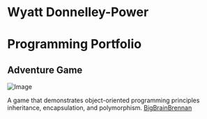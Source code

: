 # Wyatt Donnelley-Power
# Programming Portfolio 

## Adventure Game
![Image](https://s3.amazonaws.com/ganbreederpublic/hires/3ddf8c0c315965ba.jpeg)

A game that demonstrates object-oriented programming principles inheritance, encapsulation, and polymorphism.
[BigBrainBrennan](https://github.com/wyattdonnelleypower/BigBrainBrennan)
